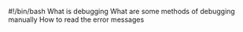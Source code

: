 #!/bin/bash
What is debugging
What are some methods of debugging manually
How to read the error messages
